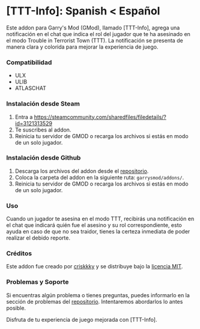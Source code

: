 # [TTT-Info]: Spanish < Español

Este addon para Garry's Mod (GMod), llamado [TTT-Info], agrega una notificación en el chat que indica el rol del jugador que te ha asesinado en el modo Trouble in Terrorist Town (TTT). La notificación se presenta de manera clara y colorida para mejorar la experiencia de juego.

### Compatibilidad
- ULX
- ULIB
- ATLASCHAT

### Instalación desde Steam

1. Entra a https://steamcommunity.com/sharedfiles/filedetails/?id=3121313529
2. Te suscribes al addon.
3. Reinicia tu servidor de GMOD o recarga los archivos si estás en modo de un solo jugador.

### Instalación desde Github

1. Descarga los archivos del addon desde el [repositorio](https://github.com/criskkky/ttt-info).
2. Coloca la carpeta del addon en la siguiente ruta: `garrysmod/addons/`.
3. Reinicia tu servidor de GMOD o recarga los archivos si estás en modo de un solo jugador.

### Uso

Cuando un jugador te asesina en el modo TTT, recibirás una notificación en el chat que indicará quién fue el asesino y su rol correspondiente, esto ayuda en caso de que no sea traidor, tienes la certeza inmediata de poder realizar el debido reporte.

### Créditos

Este addon fue creado por [criskkky](https://criskkky.carrd.co) y se distribuye bajo la [licencia MIT](https://es.wikipedia.org/wiki/Licencia_MIT).

### Problemas y Soporte

Si encuentras algún problema o tienes preguntas, puedes informarlo en la sección de problemas del [repositorio](https://github.com/criskkky/ttt-info). Intentaremos abordarlos lo antes posible.

Disfruta de tu experiencia de juego mejorada con [TTT-Info].
